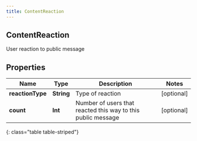 ```yaml
---
title: ContentReaction
---
```

## ContentReaction
User reaction to public message

## Properties

|Name | Type | Description | Notes|
|------------ | ------------- | ------------- | -------------|
| **reactionType** | **String** | Type of reaction | [optional] |
| **count** | **Int** | Number of users that reacted this way to this public message | [optional] |
{: class="table table-striped"}


